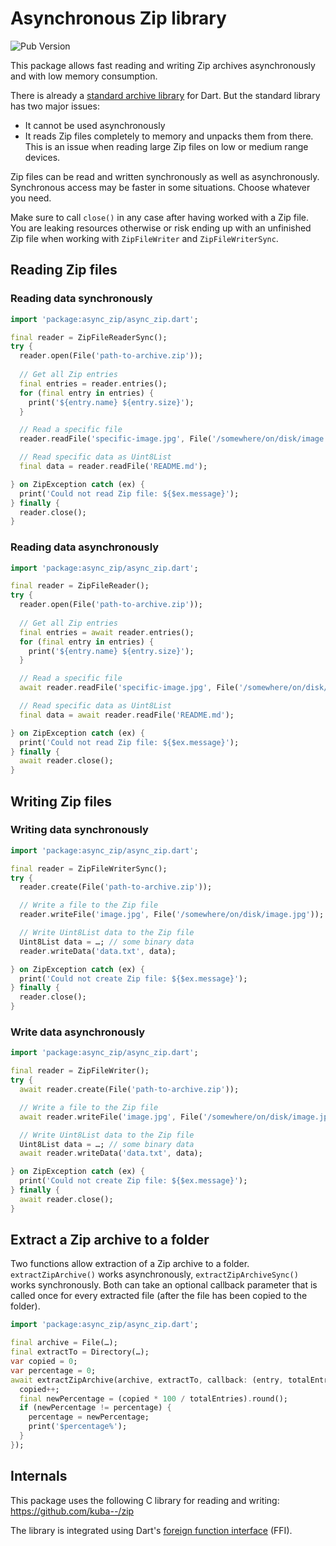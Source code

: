 # Asynchronous Zip library

![Pub Version](https://img.shields.io/pub/v/async_zip)

This package allows fast reading and writing Zip archives asynchronously and
with low memory consumption.

There is already a [standard archive library](https://pub.dev/packages/archive)
for Dart. But the standard library has two major issues:
- It cannot be used asynchronously
- It reads Zip files completely to memory and unpacks them from there. This is
  an issue when reading large Zip files on low or medium range devices.

Zip files can be read and written synchronously as well as asynchronously.
Synchronous access may be faster in some situations. Choose whatever you need.

Make sure to call `close()` in any case after having worked with a Zip file.
You are leaking resources otherwise or risk ending up with an unfinished Zip
file when working with `ZipFileWriter` and `ZipFileWriterSync`.

## Reading Zip files

### Reading data synchronously

```dart
import 'package:async_zip/async_zip.dart';

final reader = ZipFileReaderSync();
try {
  reader.open(File('path-to-archive.zip'));
  
  // Get all Zip entries
  final entries = reader.entries();
  for (final entry in entries) {
    print('${entry.name} ${entry.size}');
  }

  // Read a specific file
  reader.readFile('specific-image.jpg', File('/somewhere/on/disk/image.jpg'));

  // Read specific data as Uint8List
  final data = reader.readFile('README.md');

} on ZipException catch (ex) {
  print('Could not read Zip file: ${$ex.message}');
} finally {
  reader.close();
}
```

### Reading data asynchronously

```dart
import 'package:async_zip/async_zip.dart';

final reader = ZipFileReader();
try {
  reader.open(File('path-to-archive.zip'));
  
  // Get all Zip entries
  final entries = await reader.entries();
  for (final entry in entries) {
    print('${entry.name} ${entry.size}');
  }

  // Read a specific file
  await reader.readFile('specific-image.jpg', File('/somewhere/on/disk/image.jpg'));

  // Read specific data as Uint8List
  final data = await reader.readFile('README.md');

} on ZipException catch (ex) {
  print('Could not read Zip file: ${$ex.message}');
} finally {
  await reader.close();
}
```

## Writing Zip files

### Writing data synchronously

```dart
import 'package:async_zip/async_zip.dart';

final reader = ZipFileWriterSync();
try {
  reader.create(File('path-to-archive.zip'));

  // Write a file to the Zip file
  reader.writeFile('image.jpg', File('/somewhere/on/disk/image.jpg'));

  // Write Uint8List data to the Zip file
  Uint8List data = …; // some binary data
  reader.writeData('data.txt', data);

} on ZipException catch (ex) {
  print('Could not create Zip file: ${$ex.message}');
} finally {
  reader.close();
}
```

### Write data asynchronously

```dart
import 'package:async_zip/async_zip.dart';

final reader = ZipFileWriter();
try {
  await reader.create(File('path-to-archive.zip'));

  // Write a file to the Zip file
  await reader.writeFile('image.jpg', File('/somewhere/on/disk/image.jpg'));

  // Write Uint8List data to the Zip file
  Uint8List data = …; // some binary data
  await reader.writeData('data.txt', data);

} on ZipException catch (ex) {
  print('Could not create Zip file: ${$ex.message}');
} finally {
  await reader.close();
}
```

## Extract a Zip archive to a folder

Two functions allow extraction of a Zip archive to a folder.
`extractZipArchive()` works asynchronously, `extractZipArchiveSync()` works
synchronously. Both can take an optional callback parameter that is called
once for every extracted file (after the file has been copied to the folder).

```dart
import 'package:async_zip/async_zip.dart';

final archive = File(…);
final extractTo = Directory(…);
var copied = 0;
var percentage = 0;
await extractZipArchive(archive, extractTo, callback: (entry, totalEntries) {
  copied++;
  final newPercentage = (copied * 100 / totalEntries).round();
  if (newPercentage != percentage) {
    percentage = newPercentage;
    print('$percentage%');
  }
});

```

## Internals

This package uses the following C library for reading and writing:  
<https://github.com/kuba--/zip>

The library is integrated using Dart's
[foreign function interface](https://dart.dev/guides/libraries/c-interop) (FFI).